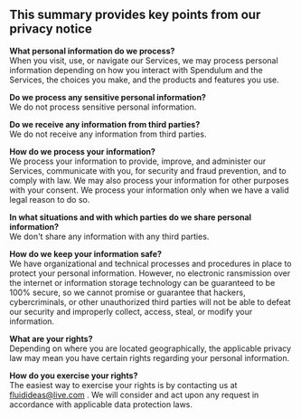 ## This summary provides key points from our privacy notice

**What personal information do we process?**  
When you visit, use, or navigate our Services, we may process personal information depending on how you interact with Spendulum and the Services, the choices you make, and the products and features you use.

**Do we process any sensitive personal information?**  
We do not process sensitive personal information.

**Do we receive any information from third parties?**  
We do not receive any information from third parties.

**How do we process your information?**  
We process your information to provide, improve, and administer our Services, communicate with you, for security and fraud prevention, and to comply with law. We may also process your information for other purposes with your consent. We process your information only when we have a valid legal reason to do so.

**In what situations and with which parties do we share personal information?**  
We don't share any information with any third parties.

**How do we keep your information safe?**  
We have organizational and technical processes and procedures in place to protect your personal information. However, no electronic ransmission over the internet or information storage technology can be guaranteed to be 100% secure, so we cannot promise or guarantee that hackers, cybercriminals, or other unauthorized third parties will not be able to defeat our security and improperly collect, access, steal, or modify your information.

**What are your rights?**  
Depending on where you are located geographically, the applicable privacy law may mean you have certain rights regarding your personal information.

**How do you exercise your rights?**  
The easiest way to exercise your rights is by contacting us at fluidideas@live.com . We will consider and act upon any request in accordance with applicable data protection laws.
